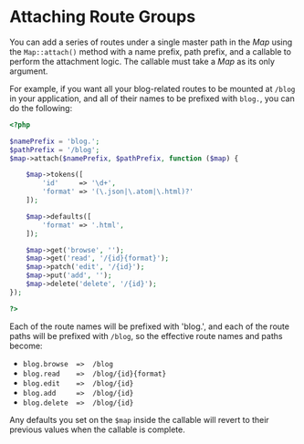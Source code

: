 # Attaching Route Groups

You can add a series of routes under a single master path in the _Map_ using the `Map::attach()` method with a name prefix, path prefix, and a callable to perform the attachment logic. The callable must take a _Map_ as its only argument.

For example, if you want all your blog-related routes to be mounted at `/blog` in your application, and all of their names to be prefixed with `blog.`, you can do the following:

```php
<?php

$namePrefix = 'blog.';
$pathPrefix = '/blog';
$map->attach($namePrefix, $pathPrefix, function ($map) {

    $map->tokens([
        'id'     => '\d+',
        'format' => '(\.json|\.atom|\.html)?'
    ]);

    $map->defaults([
        'format' => '.html',
    ]);

    $map->get('browse', '');
    $map->get('read', '/{id}{format}');
    $map->patch('edit', '/{id}');
    $map->put('add', '');
    $map->delete('delete', '/{id}');
});

?>
```

Each of the route names will be prefixed with 'blog.', and each of the route paths will be prefixed with `/blog`, so the effective route names and paths become:

* `blog.browse  =>  /blog`
* `blog.read    =>  /blog/{id}{format}`
* `blog.edit    =>  /blog/{id}`
* `blog.add     =>  /blog/{id}`
* `blog.delete  =>  /blog/{id}`

Any defaults you set on the `$map` inside the callable will revert to their previous values when the callable is complete.


